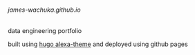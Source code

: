 ###### james-wachuka.github.io
data engineering portfolio

built using [hugo alexa-theme](https://www.google.com/url?sa=t&rct=j&q=&esrc=s&source=web&cd=&cad=rja&uact=8&ved=2ahUKEwiZvOSbhrj8AhXch_0HHZK9CT0QFnoECA0QAQ&url=https%3A%2F%2Fthemes.gohugo.io%2Fthemes%2Falexa-portfolio%2F&usg=AOvVaw1nIfKLD9qvg_dkoQhoc1b7) and deployed using github pages
